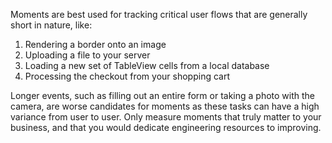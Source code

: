 Moments are best used for tracking critical user flows that are generally short in nature, like:

1. Rendering a border onto an image
1. Uploading a file to your server
1. Loading a new set of TableView cells from a local database
1. Processing the checkout from your shopping cart

Longer events, such as filling out an entire form or taking a photo with the camera, are worse candidates for moments as these tasks can have a high variance from user to user.
Only measure moments that truly matter to your business, and that you would dedicate engineering resources to improving.